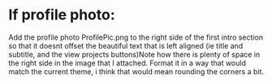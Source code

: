 # If profile photo:

Add the profile photo ProfilePic.png to the right side of the first intro section so that it doesnt offset the beautiful text that is left aligned (ie title and subtitle, and the view projects buttons)Note how there is plenty of space in the right side in the image that I attached.
Format it in a way that would match the current theme, i think that would mean rounding the corners a bit.
